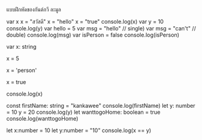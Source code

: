 แบบฝึกหัดของกันต์กวี ละมูล

var x
x = "สวัสดี"
x = "hello"
x = "true"
console.log(x)
var y = 10
console.log(y)
var hello = 5
var msg = "hello" // single)
var msg = "can't" // double)
console.log(msg)
var isPerson = false
console.log(isPerson)


var x: string

x = 5

x = 'person'

x = true

console.log(x)

const firstName: string = "kankawee"
console.log(firstName)
let y: number = 10
y = 20
console.log(y)
let wanttogoHome: boolean = true
console.log(wanttogoHome)


let x:number = 10
let y:number = "10"
console.log(x == y)